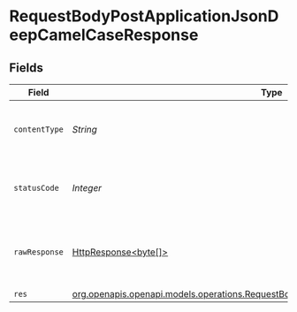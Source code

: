 # RequestBodyPostApplicationJsonDeepCamelCaseResponse


## Fields

| Field                                                                                                                                                              | Type                                                                                                                                                               | Required                                                                                                                                                           | Description                                                                                                                                                        | Example                                                                                                                                                            |
| ------------------------------------------------------------------------------------------------------------------------------------------------------------------ | ------------------------------------------------------------------------------------------------------------------------------------------------------------------ | ------------------------------------------------------------------------------------------------------------------------------------------------------------------ | ------------------------------------------------------------------------------------------------------------------------------------------------------------------ | ------------------------------------------------------------------------------------------------------------------------------------------------------------------ |
| `contentType`                                                                                                                                                      | *String*                                                                                                                                                           | :heavy_check_mark:                                                                                                                                                 | HTTP response content type for this operation                                                                                                                      |                                                                                                                                                                    |
| `statusCode`                                                                                                                                                       | *Integer*                                                                                                                                                          | :heavy_check_mark:                                                                                                                                                 | HTTP response status code for this operation                                                                                                                       |                                                                                                                                                                    |
| `rawResponse`                                                                                                                                                      | [HttpResponse<byte[]>](https://docs.oracle.com/en/java/javase/11/docs/api/java.net.http/java/net/http/HttpResponse.html)                                           | :heavy_check_mark:                                                                                                                                                 | Raw HTTP response; suitable for custom response parsing                                                                                                            |                                                                                                                                                                    |
| `res`                                                                                                                                                              | [org.openapis.openapi.models.operations.RequestBodyPostApplicationJsonDeepCamelCaseRes](../../models/operations/RequestBodyPostApplicationJsonDeepCamelCaseRes.md) | :heavy_minus_sign:                                                                                                                                                 | OK                                                                                                                                                                 | {"json":"..."}                                                                                                                                                     |